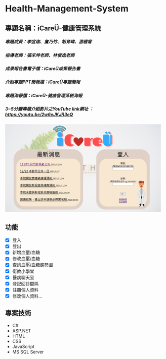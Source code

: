 # Health-Management-System

## 專題名稱：iCareÜ-健康管理系統
##### 專題成員：李宜珈、詹乃竹、胡育瑋、游雅甯
##### 指導老師：張禾坤老師、林俊逸老師
##### 成果報告書電子檔：iCareÜ成果報告書
##### 介紹專題PPT簡報檔：iCareÜ專題簡報
##### 專題海報檔：iCareÜ-健康管理系統海報
##### 3~5分鐘專題介紹影片之YouTube link網址 ：https://youtu.be/2w6eJKJR3eQ



![iCareÜ專題](/Health/iCareU登入.png)

## 功能

- [x] 登入
- [x] 登出
- [x] 新增血壓/血糖
- [x] 修改血壓/血糖
- [x] 查詢血壓/血糖趨勢圖
- [x] 衛教小學堂
- [x] 醫病聊天室
- [x] 登記回診間隔
- [x] 註冊個人資料
- [x] 修改個人資料...
<!-- - [x] 修改帳號密碼 -->

## 專案技術

- C#
- ASP.NET
- HTML
- CSS
- JavaScript
- MS SQL Server

